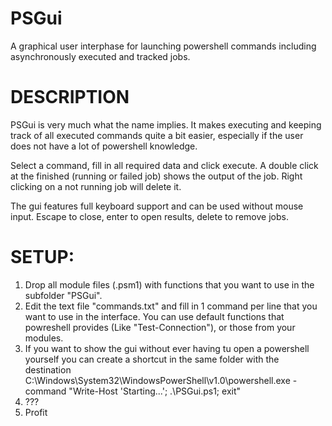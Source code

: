# PSGui
A graphical user interphase for launching powershell commands including asynchronously executed and tracked jobs.

# DESCRIPTION

PSGui is very much what the name implies.
It makes executing and keeping track of all executed commands quite a bit easier,
especially if the user does not have a lot of powershell knowledge.

Select a command, fill in all required data and click execute.
A double click at the finished (running or failed job) shows the output of the job.
Right clicking on a not running job will delete it.

The gui features full keyboard support and can be used without mouse input.
Escape to close, enter to open results, delete to remove jobs.

# SETUP:
1. Drop all module files (.psm1) with functions that you want to use in the subfolder "PSGui".
2. Edit the text file "commands.txt" and fill in 1 command per line that you want to use in the interface. You can use default functions that powreshell provides (Like "Test-Connection"), or those from your modules.
3. If you want to show the gui without ever having tu open a powershell yourself you can create a shortcut in the same folder with the destination 
    C:\Windows\System32\WindowsPowerShell\v1.0\powershell.exe -command "Write-Host 'Starting...'; .\PSGui.ps1; exit"
3. ???
4. Profit
